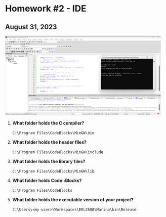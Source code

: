 # Homework #2 - IDE
## August 31, 2023

![IDE](./ide-console-first-program.png)

1. **What folder holds the C compiler?**

    `C:\Program Files\CodeBlocks\MinGW\bin`
2. **What folder holds the header files?**

    `C:\Program Files\CodeBlocks\MinGW\include`
3. **What folder holds the library files?**

    `C:\Program Files\CodeBlocks\MinGW\lib`
4. **What folder holds Code::Blocks?**

    `C:\Program Files\CodeBlocks`
5. **What folder holds the executable version of your project?**

    `C:\Users\<my-user>\Workspaces\EEL2880\Marina\bin\Release`

